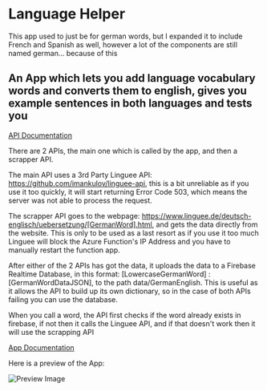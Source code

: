 # Language Helper
This app used to just be for german words, but I expanded it to include French and Spanish as well, however a lot of the components are still named german... because of this

## An App which lets you add language vocabulary words and converts them to english, gives you example sentences in both languages and tests you

<ins>API Documentation</ins>

There are 2 APIs, the main one which is called by the app, and then a scrapper API.

The main API uses a 3rd Party Linguee API: https://github.com/imankulov/linguee-api, this is a bit unreliable as if you use it too quickly, it will start returning Error Code 503, which means the server was not able to process the request.

The scrapper API goes to the webpage: https://www.linguee.de/deutsch-englisch/uebersetzung/[GermanWord].html, and gets the data directly from the website. This is only to be used as a last resort as if you use it too much Linguee will block the Azure Function's IP Address and you have to manually restart the function app.

After either of the 2 APIs has got the data, it uploads the data to a Firebase Realtime Database, in this format: [LowercaseGermanWord] : [GermanWordDataJSON], to the path data/GermanEnglish. This is useful as it allows the API to build up its own dictionary, so in the case of both APIs failing you can use the database.

When you call a word, the API first checks if the word already exists in firebase, if not then it calls the Linguee API, and if that doesn't work then it will use the scrapping API

<ins>App Documentation</ins>

Here is a preview of the App:

![Preview Image](https://github.com/AryaaSk/germanHelper/blob/main/5.5%20Photos/Simulator%20Screen%20Shot%20-%20iPhone%208%20Plus%20-%202022-02-02%20at%2017.31.35.png)
